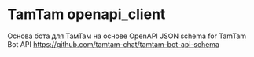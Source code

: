 # TamTam openapi_client
Основа бота для ТамТам на основе OpenAPI JSON schema for TamTam Bot API https://github.com/tamtam-chat/tamtam-bot-api-schema
